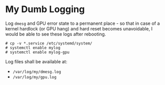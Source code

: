 # My Dumb Logging

Log `dmesg` and GPU error state to a permanent place - so that in case of a kernel hardlock (or GPU hang) and hard reset becomes unavoidable, I would be able to see these logs after rebooting.

    # cp -v *.service /etc/systemd/system/
    # systemctl enable mylog
    # systemctl enable mylog-gpu

Log files shall be available at:

* `/var/log/my/dmesg.log`
* `/var/log/my/gpu.log`
